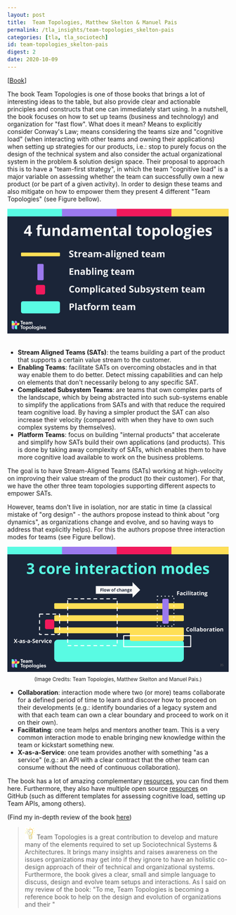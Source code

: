 ```yaml
---
layout: post
title:  Team Topologies, Matthew Skelton & Manuel Pais
permalink: /tla_insights/team-topologies_skelton-pais
categories: [tla, tla_sociotech]
id: team-topologies_skelton-pais
digest: 2
date: 2020-10-09
---
```


[[Book](https://www.teamtopologies.com)]

The book Team Topologies is one of those books that brings a lot of interesting ideas to the table, but also provide clear and actionable principles and constructs that one can immediately start using. In a nutshell, the book focuses on how to set up teams (business and technology) and organization for "fast flow". What does it mean? Means to explicitly consider Conway's Law; means considering the teams size and "cognitive load" (when interacting with other teams and owning their applications) when setting up strategies for our products, i.e.: stop to purely focus on the design of the technical system and also consider the actual organizational system in the problem & solution design space. Their proposal to approach this is to have a "team-first strategy", in which the team "cognitive load" is a major variable on assessing whether the team can successfully own a new product (or be part of a given activity). In order to design these teams and also mitigate on how to empower them they present 4 different "Team Topologies" (see Figure bellow).

<div align="center"><img src="/assets/team-topologies-team-types.png" alt="Team Topologies" width="650"/></div><br>

- **Stream Aligned Teams (SATs)**: the teams building a part of the product that supports a certain value stream to the customer.
- **Enabling Teams**: facilitate SATs on overcoming obstacles and in that way enable them to do better. Detect missing capabilities and can help on elements that don't necessarily belong to any specific SAT.
- **Complicated Subsystem Teams**: are teams that own complex parts of the landscape, which by being abstracted into such sub-systems enable to simplify the applications from SATs and with that reduce the required team cognitive load. By having a simpler product the SAT can also increase their velocity (compared with when they have to own such complex systems by themselves).
- **Platform Teams**: focus on building "internal products" that accelerate and simplify how SATs build their own applications (and products). This is done by taking away complexity of SATs, which enables them to have more cognitive load available to work on the business problems.

The goal is to have Stream-Aligned Teams (SATs) working at high-velocity on improving their value stream of the product (to their customer). For that, we have the other three team topologies supporting different aspects to empower SATs.

However, teams don't live in isolation, nor are static in time (a classical mistake of "org design" - the authors propose instead to think about "org dynamics", as organizations change and evolve, and so having ways to address that explicitly helps). For this the authors propose three interaction modes for teams (see Figure bellow).

<div align="center">
<img src="/assets/team-topologies-interaction-modes.png" alt="Team Topologies Interactions" width="650"/><br>
<sub>(Image Credits: Team Topologies, Matthew Skelton and Manuel Pais.)</sub></div>

- **Collaboration**: interaction mode where two (or more) teams collaborate for a defined period of time to learn and discover how to proceed on their developments (e.g.: identify boundaries of a legacy system and with that each team can own a clear boundary and proceed to work on it on their own).
- **Facilitating**: one team helps and mentors another team. This is a very common interaction mode to enable bringing new knowledge within the team or kickstart something new.
- **X-as-a-Service**: one team provides another with something "as a service" (e.g.: an API with a clear contract that the other team can consume without the need of continuous collaboration).

The book has a lot of amazing complementary [resources](https://teamtopologies.com/resources), you can find them here. Furthermore, they also have multiple open source [resources](https://github.com/teamtopologies) on GitHub (such as different templates for assessing cognitive load, setting up Team APIs, among others).

(Find my in-depth review of the book [here](https://esilva.net/articles/review-team_topologies))

> ![light](/assets/light-bulb.png) Team Topologies is a great contribution to develop and mature many of the elements required to set up Sociotechnical Systems & Architectures. It brings many insights and raises awareness on the issues organizations may get into if they ignore to have an holistic co-design approach of their of technical and organizational systems. Furthermore, the book gives a clear, small and simple language to discuss, design and evolve team setups and interactions. As I said on my review of the book: "To me, Team Topologies is becoming a reference book to help on the design and evolution of organizations and their "
